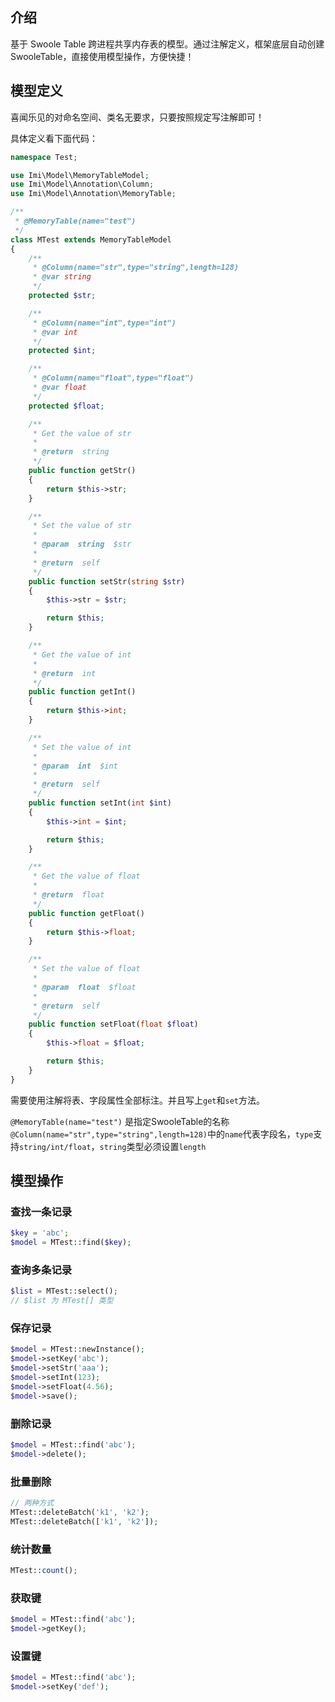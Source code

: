 ## 介绍

基于 Swoole Table 跨进程共享内存表的模型。通过注解定义，框架底层自动创建SwooleTable，直接使用模型操作，方便快捷！

## 模型定义

喜闻乐见的对命名空间、类名无要求，只要按照规定写注解即可！

具体定义看下面代码：

```php
namespace Test;

use Imi\Model\MemoryTableModel;
use Imi\Model\Annotation\Column;
use Imi\Model\Annotation\MemoryTable;

/**
 * @MemoryTable(name="test")
 */
class MTest extends MemoryTableModel
{
	/**
	 * @Column(name="str",type="string",length=128)
	 * @var string
	 */
	protected $str;

	/**
	 * @Column(name="int",type="int")
	 * @var int
	 */
	protected $int;

	/**
	 * @Column(name="float",type="float")
	 * @var float
	 */
	protected $float;

	/**
	 * Get the value of str
	 *
	 * @return  string
	 */ 
	public function getStr()
	{
		return $this->str;
	}

	/**
	 * Set the value of str
	 *
	 * @param  string  $str
	 *
	 * @return  self
	 */ 
	public function setStr(string $str)
	{
		$this->str = $str;

		return $this;
	}

	/**
	 * Get the value of int
	 *
	 * @return  int
	 */ 
	public function getInt()
	{
		return $this->int;
	}

	/**
	 * Set the value of int
	 *
	 * @param  int  $int
	 *
	 * @return  self
	 */ 
	public function setInt(int $int)
	{
		$this->int = $int;

		return $this;
	}

	/**
	 * Get the value of float
	 *
	 * @return  float
	 */ 
	public function getFloat()
	{
		return $this->float;
	}

	/**
	 * Set the value of float
	 *
	 * @param  float  $float
	 *
	 * @return  self
	 */ 
	public function setFloat(float $float)
	{
		$this->float = $float;

		return $this;
	}
}
```

需要使用注解将表、字段属性全部标注。并且写上`get`和`set`方法。

`@MemoryTable(name="test")` 是指定SwooleTable的名称
`@Column(name="str",type="string",length=128)`中的`name`代表字段名，`type`支持`string/int/float`，`string`类型必须设置`length`

## 模型操作

### 查找一条记录

```php
$key = 'abc';
$model = MTest::find($key);
```

### 查询多条记录

```php
$list = MTest::select();
// $list 为 MTest[] 类型
```

### 保存记录

```php
$model = MTest::newInstance();
$model->setKey('abc');
$model->setStr('aaa');
$model->setInt(123);
$model->setFloat(4.56);
$model->save();
```

### 删除记录

```php
$model = MTest::find('abc');
$model->delete();
```

### 批量删除

```php
// 两种方式
MTest::deleteBatch('k1', 'k2');
MTest::deleteBatch(['k1', 'k2']);
```

### 统计数量

```php
MTest::count();
```

### 获取键

```php
$model = MTest::find('abc');
$model->getKey();
```

### 设置键

```php
$model = MTest::find('abc');
$model->setKey('def');
```